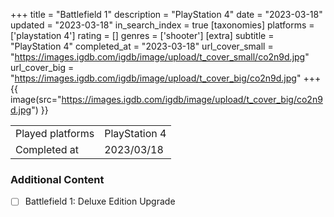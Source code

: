 +++
title = "Battlefield 1"
description = "PlayStation 4"
date = "2023-03-18"
updated = "2023-03-18"
in_search_index = true
[taxonomies]
platforms = ['playstation 4']
rating = []
genres = ['shooter']
[extra]
subtitle = "PlayStation 4"
completed_at = "2023-03-18"
url_cover_small = "https://images.igdb.com/igdb/image/upload/t_cover_small/co2n9d.jpg"
url_cover_big = "https://images.igdb.com/igdb/image/upload/t_cover_big/co2n9d.jpg"
+++
{{ image(src="https://images.igdb.com/igdb/image/upload/t_cover_big/co2n9d.jpg") }}

|              |            |
| ------------ | ---------- |
| Played platforms    | PlayStation 4 |
| Completed at | 2023/03/18 |


### Additional Content


- [ ] Battlefield 1: Deluxe Edition Upgrade